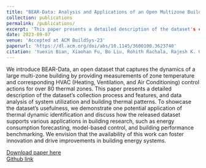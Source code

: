 ```yaml
---
title: "BEAR-Data: Analysis and Applications of an Open Multizone Building Dataset"
collection: publications
permalink: /publications/
excerpt: 'This paper presents a detailed description of the dataset's collection process and features, and data analysis of system utilization and building thermal patterns.'
date: 2023-09-07
venue: 'Accepted at ACM BuildSys-23'
paperurl: 'https://dl.acm.org/doi/abs/10.1145/3600100.3623740'
citation: 'Yuexin Bian, Xiaohan Fu, Bo Liu, Rohith Rachala, Rajesh K. Gupta, and Yuanyuan Shi. 2023. BEAR-Data: Analysis and Applications of an Open Multizone Building Dataset. In Proceedings of the 10th ACM International Conference on Systems for Energy-Efficient Buildings, Cities, and Transportation (BuildSys '23). Association for Computing Machinery, New York, NY, USA, 240–243. https://doi.org/10.1145/3600100.3623740'
---
```

We introduce BEAR-Data, an open dataset that captures the dynamics of a large multi-zone building by providing measurements of zone temperature and corresponding HVAC (Heating, Ventilation, and Air Conditioning) control actions for over 80 thermal zones. This paper presents a detailed description of the dataset’s collection process and features, and data analysis of system utilization and building thermal patterns. To showcase the dataset’s usefulness, we demonstrate one potential application of thermal dynamic identification and discuss how the released dataset supports various applications in building research, such as energy consumption forecasting, model-based control, and building performance benchmarking. We envision that the availability of this work can foster innovation and drive improvements in building energy systems.

[Download paper here](https://dl.acm.org/doi/abs/10.1145/3600100.3623740)<br>
[Github link](https://ucsdsmartbuilding.github.io/index.html)